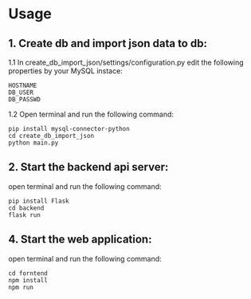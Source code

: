 # Usage
## 1.  Create db and import json data to db:
1.1 In create_db_import_json/settings/configuration.py 
edit the following properties by your MySQL instace:
```
HOSTNAME 
DB_USER
DB_PASSWD
```

1.2 Open terminal and run the following command:
```
pip install mysql-connector-python
cd create_db_import_json
python main.py
```
      
## 2. Start the backend api server:
open terminal and run the following command:
```
pip install Flask
cd backend
flask run
```
## 4. Start the web application:
open terminal and run the following command:
```
cd forntend
npm install
npm run
```
       
